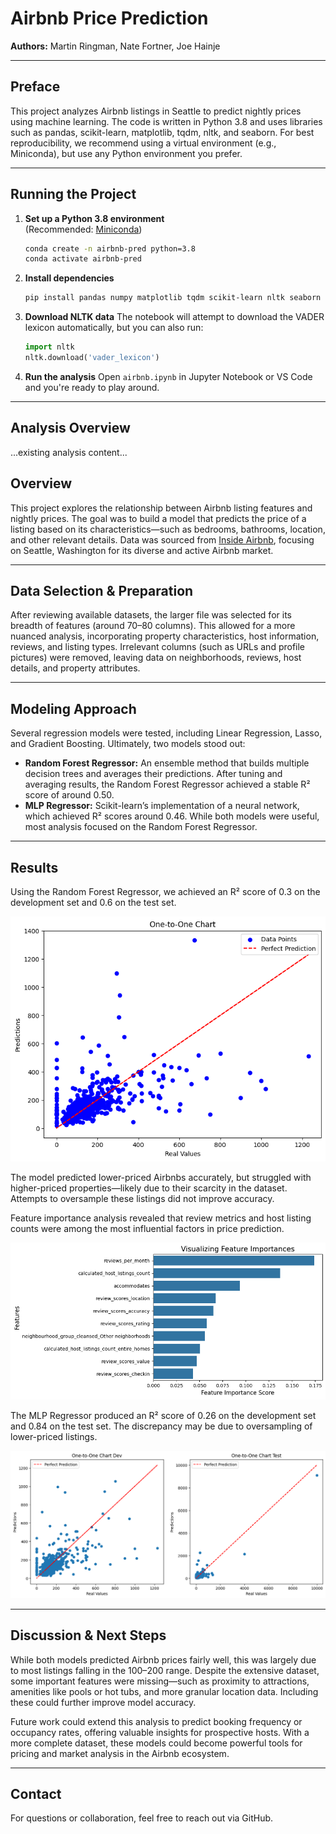# Airbnb Price Prediction

**Authors:** Martin Ringman, Nate Fortner, Joe Hainje

---

## Preface

This project analyzes Airbnb listings in Seattle to predict nightly prices using machine learning. The code is written in Python 3.8 and uses libraries such as pandas, scikit-learn, matplotlib, tqdm, nltk, and seaborn. For best reproducibility, we recommend using a virtual environment (e.g., Miniconda), but use any Python environment you prefer.

---

## Running the Project

1. **Set up a Python 3.8 environment**  
   (Recommended: [Miniconda](https://docs.conda.io/en/latest/miniconda.html))
   ```sh
   conda create -n airbnb-pred python=3.8
   conda activate airbnb-pred
   ```

2. **Install dependencies**
   ```sh
   pip install pandas numpy matplotlib tqdm scikit-learn nltk seaborn
   ```

3. **Download NLTK data**
   The notebook will attempt to download the VADER lexicon automatically, but you can also run:
   ```python
   import nltk
   nltk.download('vader_lexicon')
   ```

4. **Run the analysis**
   Open `airbnb.ipynb` in Jupyter Notebook or VS Code and you're ready to play around.

---

## Analysis Overview

...existing analysis content...

## Overview

This project explores the relationship between Airbnb listing features and nightly prices. The goal was to build a model that predicts the price of a listing based on its characteristics—such as bedrooms, bathrooms, location, and other relevant details. Data was sourced from [Inside Airbnb](http://insideairbnb.com), focusing on Seattle, Washington for its diverse and active Airbnb market.

---

## Data Selection & Preparation

After reviewing available datasets, the larger file was selected for its breadth of features (around 70–80 columns). This allowed for a more nuanced analysis, incorporating property characteristics, host information, reviews, and listing types. Irrelevant columns (such as URLs and profile pictures) were removed, leaving data on neighborhoods, reviews, host details, and property attributes.

---

## Modeling Approach

Several regression models were tested, including Linear Regression, Lasso, and Gradient Boosting. Ultimately, two models stood out:

- **Random Forest Regressor:** An ensemble method that builds multiple decision trees and averages their predictions. After tuning and averaging results, the Random Forest Regressor achieved a stable R² score of around 0.50.
- **MLP Regressor:** Scikit-learn’s implementation of a neural network, which achieved R² scores around 0.46. While both models were useful, most analysis focused on the Random Forest Regressor.

---

## Results

Using the Random Forest Regressor, we achieved an R² score of 0.3 on the development set and 0.6 on the test set.

![Random Forest Prediction](images/RFONE2ONE.png)

The model predicted lower-priced Airbnbs accurately, but struggled with higher-priced properties—likely due to their scarcity in the dataset. Attempts to oversample these listings did not improve accuracy.

Feature importance analysis revealed that review metrics and host listing counts were among the most influential factors in price prediction.

![Feature Importance](images/Importance.png)

The MLP Regressor produced an R² score of 0.26 on the development set and 0.84 on the test set. The discrepancy may be due to oversampling of lower-priced listings.

![MLP Regressor Prediction](images/MLPR.png)

---

## Discussion & Next Steps

While both models predicted Airbnb prices fairly well, this was largely due to most listings falling in the $100–$200 range. Despite the extensive dataset, some important features were missing—such as proximity to attractions, amenities like pools or hot tubs, and more granular location data. Including these could further improve model accuracy.

Future work could extend this analysis to predict booking frequency or occupancy rates, offering valuable insights for prospective hosts. With a more complete dataset, these models could become powerful tools for pricing and market analysis in the Airbnb ecosystem.

---

## Contact

For questions or collaboration, feel free to reach out via GitHub.
